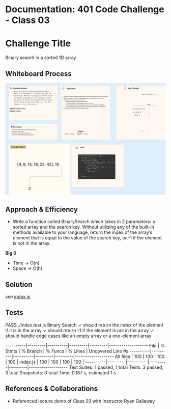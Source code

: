 # Documentation: 401 Code Challenge - Class 03

# Challenge Title
Binary search in a sorted 1D array

## Whiteboard Process

![whiteboard](/401-challenges/assets/whiteboard-03.png)

## Approach & Efficiency
- Write a function called BinarySearch which takes in 2 parameters: a sorted array and the search key. Without utilizing any of the built-in methods available to your language, return the index of the array’s element that is equal to the value of the search key, or -1 if the element is not in the array.

**Big 0**
- Time -> O(n)
- Space -> O(h)

## Solution

see [index.js](401-challenges/class-03/index.js)


## Tests

 PASS  ./index.test.js
  Binary Search
    ✓ should return the index of the element if it is in the array
    ✓ should return -1 if the element is not in the array
    ✓ should handle edge cases like an empty array or a one-element array

----------|---------|----------|---------|---------|-------------------
File      | % Stmts | % Branch | % Funcs | % Lines | Uncovered Line #s
----------|---------|----------|---------|---------|-------------------
All files |     100 |      100 |     100 |     100 |
 index.js |     100 |      100 |     100 |     100 |
----------|---------|----------|---------|---------|-------------------
Test Suites: 1 passed, 1 total
Tests:       3 passed, 3 total
Snapshots:   0 total
Time:        0.187 s, estimated 1 s

## References & Collaborations

- Referenced lecture demo of Class 03 with Instructor Ryan Gallaway
